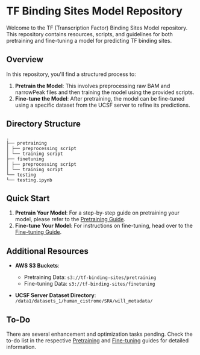 # TF Binding Sites Model Repository

Welcome to the TF (Transcription Factor) Binding Sites Model repository. This repository contains resources, scripts, and guidelines for both pretraining and fine-tuning a model for predicting TF binding sites.

## Overview

In this repository, you'll find a structured process to:

1. **Pretrain the Model**: This involves preprocessing raw BAM and narrowPeak files and then training the model using the provided scripts. 
2. **Fine-tune the Model**: After pretraining, the model can be fine-tuned using a specific dataset from the UCSF server to refine its predictions.

## Directory Structure
```
.
├── pretraining
│ ├── preprocessing script
│ └── training script
├── finetuning
│ ├── preprocessing script
│ └── training script
└── testing
└── testing.ipynb
```

## Quick Start

1. **Pretrain Your Model**: For a step-by-step guide on pretraining your model, please refer to the [Pretraining Guide](./pretraining/README.md).
2. **Fine-tune Your Model**: For instructions on fine-tuning, head over to the [Fine-tuning Guide](./finetuning/README.md).

## Additional Resources

- **AWS S3 Buckets**:
  - Pretraining Data: `s3://tf-binding-sites/pretraining`
  - Fine-tuning Data: `s3://tf-binding-sites/finetuning`

- **UCSF Server Dataset Directory**: `/data1/datasets_1/human_cistrome/SRA/will_metadata/`

## To-Do

There are several enhancement and optimization tasks pending. Check the to-do list in the respective [Pretraining](./pretraining/README.md) and [Fine-tuning](./finetuning/README.md) guides for detailed information.

